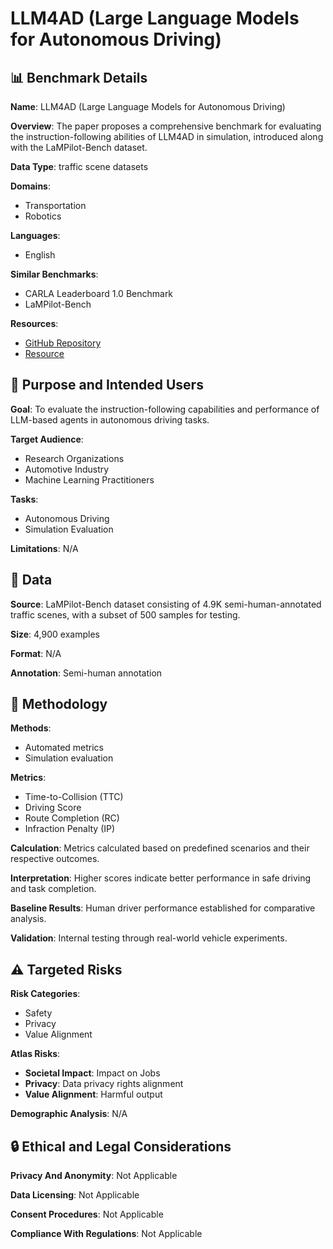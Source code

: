 # LLM4AD (Large Language Models for Autonomous Driving)

## 📊 Benchmark Details

**Name**: LLM4AD (Large Language Models for Autonomous Driving)

**Overview**: The paper proposes a comprehensive benchmark for evaluating the instruction-following abilities of LLM4AD in simulation, introduced along with the LaMPilot-Bench dataset.

**Data Type**: traffic scene datasets

**Domains**:
- Transportation
- Robotics

**Languages**:
- English

**Similar Benchmarks**:
- CARLA Leaderboard 1.0 Benchmark
- LaMPilot-Bench

**Resources**:
- [GitHub Repository](https://github.com/Farama-Foundation/HighwayEnv)
- [Resource](https://leaderboard.carla.org/)

## 🎯 Purpose and Intended Users

**Goal**: To evaluate the instruction-following capabilities and performance of LLM-based agents in autonomous driving tasks.

**Target Audience**:
- Research Organizations
- Automotive Industry
- Machine Learning Practitioners

**Tasks**:
- Autonomous Driving
- Simulation Evaluation

**Limitations**: N/A

## 💾 Data

**Source**: LaMPilot-Bench dataset consisting of 4.9K semi-human-annotated traffic scenes, with a subset of 500 samples for testing.

**Size**: 4,900 examples

**Format**: N/A

**Annotation**: Semi-human annotation

## 🔬 Methodology

**Methods**:
- Automated metrics
- Simulation evaluation

**Metrics**:
- Time-to-Collision (TTC)
- Driving Score
- Route Completion (RC)
- Infraction Penalty (IP)

**Calculation**: Metrics calculated based on predefined scenarios and their respective outcomes.

**Interpretation**: Higher scores indicate better performance in safe driving and task completion.

**Baseline Results**: Human driver performance established for comparative analysis.

**Validation**: Internal testing through real-world vehicle experiments.

## ⚠️ Targeted Risks

**Risk Categories**:
- Safety
- Privacy
- Value Alignment

**Atlas Risks**:
- **Societal Impact**: Impact on Jobs
- **Privacy**: Data privacy rights alignment
- **Value Alignment**: Harmful output

**Demographic Analysis**: N/A

## 🔒 Ethical and Legal Considerations

**Privacy And Anonymity**: Not Applicable

**Data Licensing**: Not Applicable

**Consent Procedures**: Not Applicable

**Compliance With Regulations**: Not Applicable
